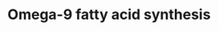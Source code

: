 ---
annotations:
- id: PW:0001137
  parent: classic metabolic pathway
  type: Pathway Ontology
  value: unsaturated fatty acid biosynthetic pathway
- id: PW:0001136
  parent: classic metabolic pathway
  type: Pathway Ontology
  value: fatty acid elongation pathway
- id: PW:0000058
  parent: classic metabolic pathway
  type: Pathway Ontology
  value: fatty acid metabolic pathway
authors:
- Eoinfahy
- Ryanmiller
- DeSl
- Eweitz
- Egonw
- Conroy lipids
communities:
- Lipids
description: This pathway is inspired by the Lipidmaps>Omega-9 and other fatty acids
  [https://lipidmaps.org/resources/pathways/vanted.php]. Omega-9 FAs (Fatty acids)
  are fats which can be obtained from diet, but also produced endogenously. These
  lipids are monounsaturated (indicating one double bonds in the lipid tail).The position
  of the double bond is counted from the tail end of the lipid chain. This pathway
  also indicated saturated fats (without a double bond), such as stearic acid, arachidic
  acid etc.
last-edited: 2021-11-21
organisms:
- Mus musculus
redirect_from:
- /index.php/Pathway:WP4351
- /instance/WP4351
- /instance/WP4351_rr124342
revision: r124342
schema-jsonld:
- '@context': https://schema.org/
  '@id': https://wikipathways.github.io/pathways/WP4351.html
  '@type': Dataset
  creator:
    '@type': Organization
    name: WikiPathways
  description: This pathway is inspired by the Lipidmaps>Omega-9 and other fatty acids
    [https://lipidmaps.org/resources/pathways/vanted.php]. Omega-9 FAs (Fatty acids)
    are fats which can be obtained from diet, but also produced endogenously. These
    lipids are monounsaturated (indicating one double bonds in the lipid tail).The
    position of the double bond is counted from the tail end of the lipid chain. This
    pathway also indicated saturated fats (without a double bond), such as stearic
    acid, arachidic acid etc.
  keywords:
  - 16:1(9Z)
  - 18:2(6Z,9Z)
  - 20:2(8Z,11Z)
  - 20:3(5Z,8Z,11Z)
  - 24:1(15Z))
  - Acot1
  - Acot2
  - Acsl1
  - Acsl3
  - Acsl4
  - Arachidic acid
  - Behenic acid
  - Cerotic acid
  - CoA(16:0)
  - CoA(16:1(9Z))
  - CoA(18:0)
  - CoA(18:1(9Z))
  - CoA(18:2(6Z,9Z))
  - CoA(20:0)
  - CoA(20:1(11Z))
  - CoA(20:2(8Z,11Z))
  - CoA(20:3(5Z,8Z,11Z))
  - CoA(22:0)
  - CoA(22:1(13Z))
  - CoA(24:0)
  - CoA(24:1(15Z))
  - CoA(26:0)
  - Elovl1
  - Elovl2
  - Elovl3
  - Elovl5
  - Elovl6
  - Fads1
  - Fads2
  - Fasn
  - Lauric acid
  - Lignoceric acid
  - Myristic acid
  - Oleic acid
  - Palmitic acid
  - Scd2
  - Stearic acid
  - cis-erucic acid
  license: CC0
  name: Omega-9 fatty acid synthesis
seo: CreativeWork
title: Omega-9 fatty acid synthesis
wpid: WP4351
---